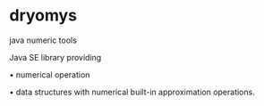 dryomys
=======

java numeric tools

Java SE library providing 

  • numerical operation 
  
  
  • data structures with numerical built-in approximation operations.
